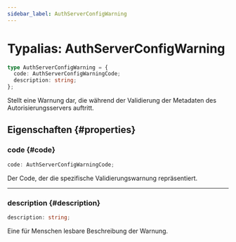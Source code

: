```yaml
---
sidebar_label: AuthServerConfigWarning
---
```


# Typalias: AuthServerConfigWarning

```ts
type AuthServerConfigWarning = {
  code: AuthServerConfigWarningCode;
  description: string;
};
```

Stellt eine Warnung dar, die während der Validierung der Metadaten des Autorisierungsservers auftritt.

## Eigenschaften {#properties}

### code {#code}

```ts
code: AuthServerConfigWarningCode;
```

Der Code, der die spezifische Validierungswarnung repräsentiert.

***

### description {#description}

```ts
description: string;
```

Eine für Menschen lesbare Beschreibung der Warnung.